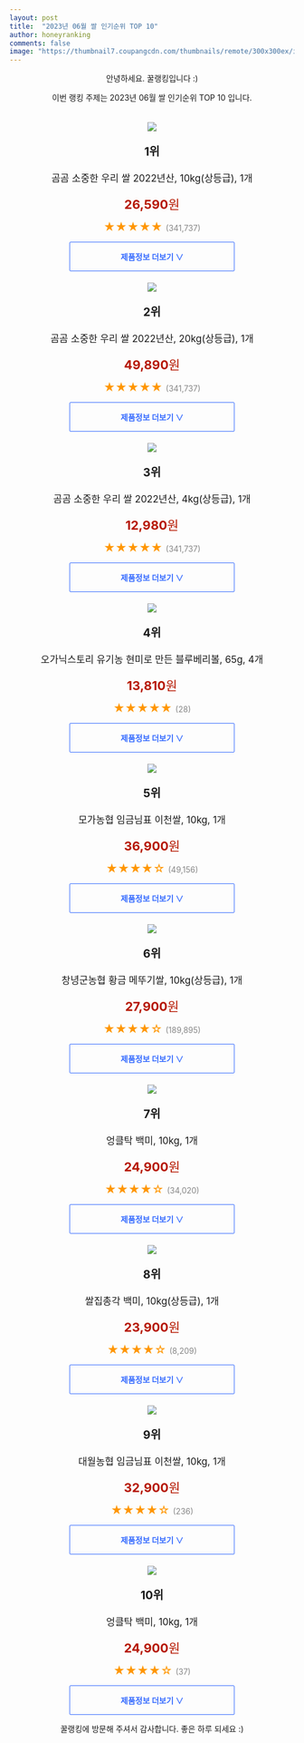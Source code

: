 ```yaml
---
layout: post
title:  "2023년 06월 쌀 인기순위 TOP 10"
author: honeyranking
comments: false
image: "https://thumbnail7.coupangcdn.com/thumbnails/remote/300x300ex/image/retail/images/6246016812900553-b13adffc-e10b-4ead-8c4e-dc8368cb65af.jpg"
---
```

<p style="text-align: center;">안녕하세요. 꿀랭킹입니다 :)</p>
<p style="text-align: center;">이번 랭킹 주제는 2023년 06월 쌀 인기순위 TOP 10 입니다.</p><center><img src="https://thumbnail7.coupangcdn.com/thumbnails/remote/300x300ex/image/retail/images/6246016812900553-b13adffc-e10b-4ead-8c4e-dc8368cb65af.jpg" style="margin-top:20px" /></center><p style="text-align: center; font-size: 20px"><b>1위</b></p><p style="text-align: center; font-size: 17px">곰곰 소중한 우리 쌀 2022년산, 10kg(상등급), 1개</p><p style="text-align: center;"><span style="color: #b61800; font-size: 22px;"><b>26,590</b>원</span></p><p style="text-align: center;"><span style="color: #ff9600; font-size: 20px;">★★★★★ </span><span style="color: #878787;">(341,737)</span></p><center><a href="https://link.coupang.com/a/1YDPo"><div style="font-size: 14px; display: inline-block; padding: 15px 90px; color: #346aff; border-radius: 2px; border: 1px solid #346aff; cursor: pointer;"><b>제품정보 더보기 &or;</b></div></a></center><center><img src="https://thumbnail9.coupangcdn.com/thumbnails/remote/300x300ex/image/retail/images/7199156280747958-a98eedba-5969-4c4a-abf0-febde51cc366.jpg" style="margin-top:20px" /></center><p style="text-align: center; font-size: 20px"><b>2위</b></p><p style="text-align: center; font-size: 17px">곰곰 소중한 우리 쌀 2022년산, 20kg(상등급), 1개</p><p style="text-align: center;"><span style="color: #b61800; font-size: 22px;"><b>49,890</b>원</span></p><p style="text-align: center;"><span style="color: #ff9600; font-size: 20px;">★★★★★ </span><span style="color: #878787;">(341,737)</span></p><center><a href="https://link.coupang.com/a/1YDPp"><div style="font-size: 14px; display: inline-block; padding: 15px 90px; color: #346aff; border-radius: 2px; border: 1px solid #346aff; cursor: pointer;"><b>제품정보 더보기 &or;</b></div></a></center><center><img src="https://thumbnail7.coupangcdn.com/thumbnails/remote/300x300ex/image/product/image/vendoritem/2018/12/26/4200250076/bd4e393b-df99-4810-9717-cdd1c06743ec.jpg" style="margin-top:20px" /></center><p style="text-align: center; font-size: 20px"><b>3위</b></p><p style="text-align: center; font-size: 17px">곰곰 소중한 우리 쌀 2022년산, 4kg(상등급), 1개</p><p style="text-align: center;"><span style="color: #b61800; font-size: 22px;"><b>12,980</b>원</span></p><p style="text-align: center;"><span style="color: #ff9600; font-size: 20px;">★★★★★ </span><span style="color: #878787;">(341,737)</span></p><center><a href="https://link.coupang.com/a/1YDPq"><div style="font-size: 14px; display: inline-block; padding: 15px 90px; color: #346aff; border-radius: 2px; border: 1px solid #346aff; cursor: pointer;"><b>제품정보 더보기 &or;</b></div></a></center><center><img src="https://thumbnail7.coupangcdn.com/thumbnails/remote/300x300ex/image/retail/images/c3690de4-3554-402a-92e8-51ac731b88e14008884871008046751.png" style="margin-top:20px" /></center><p style="text-align: center; font-size: 20px"><b>4위</b></p><p style="text-align: center; font-size: 17px">오가닉스토리 유기농 현미로 만든 블루베리볼, 65g, 4개</p><p style="text-align: center;"><span style="color: #b61800; font-size: 22px;"><b>13,810</b>원</span></p><p style="text-align: center;"><span style="color: #ff9600; font-size: 20px;">★★★★★ </span><span style="color: #878787;">(28)</span></p><center><a href="https://www.coupang.com/vp/products/6072143865?itemId=18892561477&q=%EC%8C%80&sourceType=search&searchId=8732086f7ea54dc78ca71f9d7a66bb77"><div style="font-size: 14px; display: inline-block; padding: 15px 90px; color: #346aff; border-radius: 2px; border: 1px solid #346aff; cursor: pointer;"><b>제품정보 더보기 &or;</b></div></a></center><center><img src="https://thumbnail6.coupangcdn.com/thumbnails/remote/300x300ex/image/retail/images/122286896280890-8ef0993a-f7ab-4489-9634-8216914b64d1.jpg" style="margin-top:20px" /></center><p style="text-align: center; font-size: 20px"><b>5위</b></p><p style="text-align: center; font-size: 17px">모가농협 임금님표 이천쌀, 10kg, 1개</p><p style="text-align: center;"><span style="color: #b61800; font-size: 22px;"><b>36,900</b>원</span></p><p style="text-align: center;"><span style="color: #ff9600; font-size: 20px;">★★★★☆ </span><span style="color: #878787;">(49,156)</span></p><center><a href="https://link.coupang.com/a/1YDPr"><div style="font-size: 14px; display: inline-block; padding: 15px 90px; color: #346aff; border-radius: 2px; border: 1px solid #346aff; cursor: pointer;"><b>제품정보 더보기 &or;</b></div></a></center><center><img src="https://thumbnail6.coupangcdn.com/thumbnails/remote/300x300ex/image/retail/images/9107459546887887-25a2ce7f-bfb7-4b36-8876-634e1c397b51.jpg" style="margin-top:20px" /></center><p style="text-align: center; font-size: 20px"><b>6위</b></p><p style="text-align: center; font-size: 17px">창녕군농협 황금 메뚜기쌀, 10kg(상등급), 1개</p><p style="text-align: center;"><span style="color: #b61800; font-size: 22px;"><b>27,900</b>원</span></p><p style="text-align: center;"><span style="color: #ff9600; font-size: 20px;">★★★★☆ </span><span style="color: #878787;">(189,895)</span></p><center><a href="https://link.coupang.com/a/1YDPs"><div style="font-size: 14px; display: inline-block; padding: 15px 90px; color: #346aff; border-radius: 2px; border: 1px solid #346aff; cursor: pointer;"><b>제품정보 더보기 &or;</b></div></a></center><center><img src="https://thumbnail9.coupangcdn.com/thumbnails/remote/300x300ex/image/retail/images/531817370762945-4701bfa5-3e3d-4bbd-8a6c-a038ae4d30d1.jpg" style="margin-top:20px" /></center><p style="text-align: center; font-size: 20px"><b>7위</b></p><p style="text-align: center; font-size: 17px">엉클탁 백미, 10kg, 1개</p><p style="text-align: center;"><span style="color: #b61800; font-size: 22px;"><b>24,900</b>원</span></p><p style="text-align: center;"><span style="color: #ff9600; font-size: 20px;">★★★★☆ </span><span style="color: #878787;">(34,020)</span></p><center><a href="https://link.coupang.com/a/1YDPt"><div style="font-size: 14px; display: inline-block; padding: 15px 90px; color: #346aff; border-radius: 2px; border: 1px solid #346aff; cursor: pointer;"><b>제품정보 더보기 &or;</b></div></a></center><center><img src="https://thumbnail7.coupangcdn.com/thumbnails/remote/300x300ex/image/retail/images/8827683887786732-8fc1b040-7451-46fb-a7a8-40af3dc55031.jpg" style="margin-top:20px" /></center><p style="text-align: center; font-size: 20px"><b>8위</b></p><p style="text-align: center; font-size: 17px">쌀집총각 백미, 10kg(상등급), 1개</p><p style="text-align: center;"><span style="color: #b61800; font-size: 22px;"><b>23,900</b>원</span></p><p style="text-align: center;"><span style="color: #ff9600; font-size: 20px;">★★★★☆ </span><span style="color: #878787;">(8,209)</span></p><center><a href="https://link.coupang.com/a/1YDPu"><div style="font-size: 14px; display: inline-block; padding: 15px 90px; color: #346aff; border-radius: 2px; border: 1px solid #346aff; cursor: pointer;"><b>제품정보 더보기 &or;</b></div></a></center><center><img src="https://thumbnail10.coupangcdn.com/thumbnails/remote/300x300ex/image/retail/images/2023/05/16/12/7/68b97feb-68f1-4bee-8879-7037857eabdd.jpg" style="margin-top:20px" /></center><p style="text-align: center; font-size: 20px"><b>9위</b></p><p style="text-align: center; font-size: 17px">대월농협 임금님표 이천쌀, 10kg, 1개</p><p style="text-align: center;"><span style="color: #b61800; font-size: 22px;"><b>32,900</b>원</span></p><p style="text-align: center;"><span style="color: #ff9600; font-size: 20px;">★★★★☆ </span><span style="color: #878787;">(236)</span></p><center><a href="https://link.coupang.com/a/1YDPv"><div style="font-size: 14px; display: inline-block; padding: 15px 90px; color: #346aff; border-radius: 2px; border: 1px solid #346aff; cursor: pointer;"><b>제품정보 더보기 &or;</b></div></a></center><center><img src="https://thumbnail9.coupangcdn.com/thumbnails/remote/300x300ex/image/retail/images/531817370762945-4701bfa5-3e3d-4bbd-8a6c-a038ae4d30d1.jpg" style="margin-top:20px" /></center><p style="text-align: center; font-size: 20px"><b>10위</b></p><p style="text-align: center; font-size: 17px">엉클탁 백미, 10kg, 1개</p><p style="text-align: center;"><span style="color: #b61800; font-size: 22px;"><b>24,900</b>원</span></p><p style="text-align: center;"><span style="color: #ff9600; font-size: 20px;">★★★★☆ </span><span style="color: #878787;">(37)</span></p><center><a href="https://www.coupang.com/vp/products/5964765065?itemId=10700115373&q=%EC%8C%80&sourceType=search&searchId=8732086f7ea54dc78ca71f9d7a66bb77"><div style="font-size: 14px; display: inline-block; padding: 15px 90px; color: #346aff; border-radius: 2px; border: 1px solid #346aff; cursor: pointer;"><b>제품정보 더보기 &or;</b></div></a></center><p style="text-align: center;">꿀랭킹에 방문해 주셔서 감사합니다. 좋은 하루 되세요 :)</p>